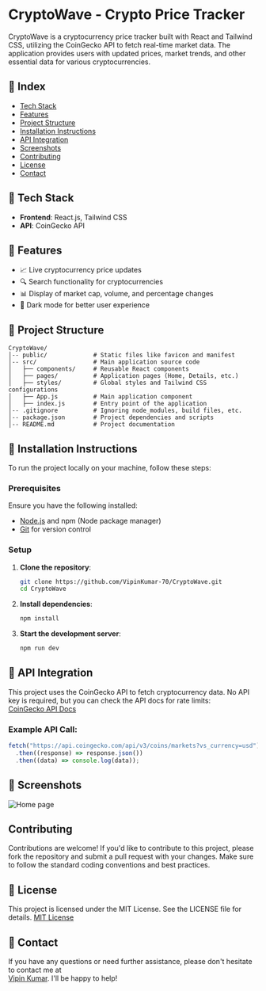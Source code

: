 # CryptoWave - Crypto Price Tracker

CryptoWave is a cryptocurrency price tracker built with React and Tailwind CSS, utilizing the CoinGecko API to fetch real-time market data. The application provides users with updated prices, market trends, and other essential data for various cryptocurrencies.

## 📑 Index

- [Tech Stack](#-tech-stack)
- [Features](#-features)
- [Project Structure](#-project-structure)
- [Installation Instructions](#-installation-instructions)
- [API Integration](#-api-integration)
- [Screenshots](#-screenshots)
- [Contributing](#-contributing)
- [License](#-license)
- [Contact](#-contact)

## 🚀 Tech Stack

- **Frontend**: React.js, Tailwind CSS
- **API**: CoinGecko API

## 🎯 Features

- 📈 Live cryptocurrency price updates
- 🔍 Search functionality for cryptocurrencies
- 📊 Display of market cap, volume, and percentage changes
- 🌙 Dark mode for better user experience

## 📂 Project Structure

```
CryptoWave/
│-- public/             # Static files like favicon and manifest
│-- src/                # Main application source code
│   ├── components/     # Reusable React components
│   ├── pages/          # Application pages (Home, Details, etc.)
│   ├── styles/         # Global styles and Tailwind CSS configurations
│   ├── App.js          # Main application component
│   ├── index.js        # Entry point of the application
│-- .gitignore          # Ignoring node_modules, build files, etc.
│-- package.json        # Project dependencies and scripts
│-- README.md           # Project documentation
```

## 🔧 Installation Instructions

To run the project locally on your machine, follow these steps:

### Prerequisites

Ensure you have the following installed:

- [Node.js](https://nodejs.org/) and npm (Node package manager)
- [Git](https://git-scm.com/) for version control

### Setup

1. **Clone the repository**:

   ```sh
   git clone https://github.com/VipinKumar-70/CryptoWave.git
   cd CryptoWave
   ```

2. **Install dependencies**:

   ```sh
   npm install
   ```

3. **Start the development server**:

   ```sh
   npm run dev
   ```

## 🔗 API Integration

This project uses the CoinGecko API to fetch cryptocurrency data. No API key is required, but you can check the API docs for rate limits:  
[CoinGecko API Docs](https://www.coingecko.com/en/api)

### Example API Call:

```js
fetch("https://api.coingecko.com/api/v3/coins/markets?vs_currency=usd")
  .then((response) => response.json())
  .then((data) => console.log(data));
```

## 📸 Screenshots

![Home page](https://github.com/user-attachments/assets/f2b4ae3d-c1d4-48f5-9bbd-ee141c9d6e1b)



## Contributing

Contributions are welcome! If you'd like to contribute to this project, please fork the repository and submit a pull request with your changes. Make sure to follow the standard coding conventions and best practices.

## 📜 License

This project is licensed under the MIT License. See the LICENSE file for details. [MIT License](LICENSE)

## 📩 Contact

If you have any questions or need further assistance, please don't hesitate to contact me at  
[Vipin Kumar](mailto:vipin70kr@gmail.com). I'll be happy to help!
